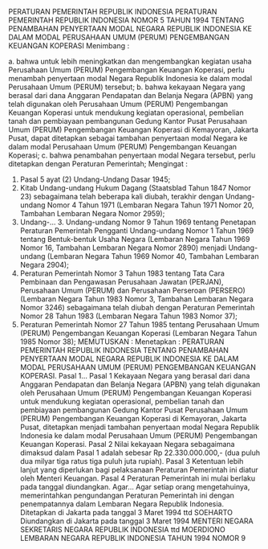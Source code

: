  PERATURAN PEMERINTAH REPUBLIK INDONESIA PERATURAN PEMERINTAH REPUBLIK INDONESIA NOMOR 5 TAHUN 1994 TENTANG PENAMBAHAN PENYERTAAN MODAL NEGARA REPUBLIK INDONESIA KE DALAM MODAL PERUSAHAAN UMUM (PERUM) PENGEMBANGAN KEUANGAN KOPERASI
Menimbang :

a. bahwa untuk lebih meningkatkan dan mengembangkan kegiatan usaha Perusahaan Umum (PERUM) Pengembangan Keuangan Koperasi, perlu menambah penyertaan modal Negara Republik Indonesia ke dalam modal Perusahaan Umum (PERUM) tersebut;
b. bahwa kekayaan Negara yang berasal dari dana Anggaran Pendapatan dan Belanja Negara (APBN) yang telah digunakan oleh Perusahaan Umum (PERUM) Pengembangan Keuangan Koperasi untuk mendukung kegiatan operasional, pembelian tanah dan pembiayaan pembangunan Gedung Kantor Pusat Perusahaan Umum (PERUM) Pengembangan Keuangan Koperasi di Kemayoran, Jakarta Pusat, dapat ditetapkan sebagai tambahan penyertaan modal Negara ke dalam modal Perusahaan Umum (PERUM) Pengembangan Keuangan Koperasi;
c. bahwa penambahan penyertaan modal Negara tersebut, perlu ditetapkan dengan Peraturan Pemerintah;
Mengingat :

1. Pasal 5 ayat (2) Undang-Undang Dasar 1945;
2. Kitab Undang-undang Hukum Dagang (Staatsblad Tahun 1847 Nomor 23) sebagaimana telah beberapa kali diubah, terakhir dengan Undang-undang Nomor 4 Tahun 1971 (Lembaran Negara Tahun 1971 Nomor 20, Tambahan Lembaran Negara Nomor 2959);
3. Undang-… 3. Undang-undang Nomor 9 Tahun 1969 tentang Penetapan Peraturan Pemerintah Pengganti Undang-undang Nomor 1 Tahun 1969 tentang Bentuk-bentuk Usaha Negara (Lembaran Negara Tahun 1969 Nomor 16, Tambahan Lembaran Negara Nomor 2890) menjadi Undang-undang (Lembaran Negara Tahun 1969 Nomor 40, Tambahan Lembaran Negara 2904);
4. Peraturan Pemerintah Nomor 3 Tahun 1983 tentang Tata Cara Pembinaan dan Pengawasan Perusahaan Jawatan (PERJAN), Perusahaan Umum (PERUM) dan Perusahaan Perseroan (PERSERO) (Lembaran Negara Tahun 1983 Nomor 3, Tambahan Lembaran Negara Nomor 3246) sebagaimana telah diubah dengan Peraturan Pemerintah Nomor 28 Tahun 1983 (Lembaran Negara Tahun 1983 Nomor 37);
5. Peraturan Pemerintah Nomor 27 Tahun 1985 tentang Perusahaan Umum (PERUM) Pengembangan Keuangan Koperasi (Lembaran Negara Tahun 1985 Nomor 38);
MEMUTUSKAN :
 Menetapkan : PERATURAN PEMERINTAH REPUBLIK INDONESIA TENTANG PENAMBAHAN PENYERTAAN MODAL NEGARA REPUBLIK INDONESIA KE DALAM MODAL PERUSAHAAN UMUM (PERUM) PENGEMBANGAN KEUANGAN KOPERASI. Pasal 1…
Pasal 1
Kekayaan Negara yang berasal dari dana Anggaran Pendapatan dan Belanja Negara (APBN) yang telah digunakan oleh Perusahaan Umum (PERUM) Pengembangan Keuangan Koperasi untuk mendukung kegiatan operasional, pembelian tanah dan pembiayaan pembangunan Gedung Kantor Pusat Perusahaan Umum (PERUM) Pengembangan Keuangan Koperasi di Kemayoran, Jakarta Pusat, ditetapkan menjadi tambahan penyertaan modal Negara Republik Indonesia ke dalam modal Perusahaan Umum (PERUM) Pengembangan Keuangan Koperasi.
Pasal 2
Nilai kekayaan Negara sebagaimana dimaksud dalam Pasal 1 adalah sebesar Rp 22.330.000.000,- (dua puluh dua milyar tiga ratus tiga puluh juta rupiah).
Pasal 3
Ketentuan lebih lanjut yang diperlukan bagi pelaksanaan Peraturan Pemerintah ini diatur oleh Menteri Keuangan.
Pasal 4
Peraturan Pemerintah ini mulai berlaku pada tanggal diundangkan. Agar…
Agar setiap orang mengetahuinya, memerintahkan pengundangan Peraturan Pemerintah ini dengan penempatannya dalam Lembaran Negara Republik Indonesia. Ditetapkan di Jakarta pada tanggal 3 Maret 1994 ttd SOEHARTO Diundangkan di Jakarta pada tanggal 3 Maret 1994 MENTERI NEGARA SEKRETARIS NEGARA REPUBLIK INDONESIA ttd MOERDIONO LEMBARAN NEGARA REPUBLIK INDONESIA TAHUN 1994 NOMOR 9